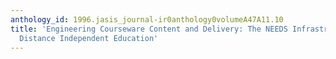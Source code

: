 ```yaml
---
anthology_id: 1996.jasis_journal-ir0anthology0volumeA47A11.10
title: 'Engineering Courseware Content and Delivery: The NEEDS Infrastructure for
  Distance Independent Education'
---
```

